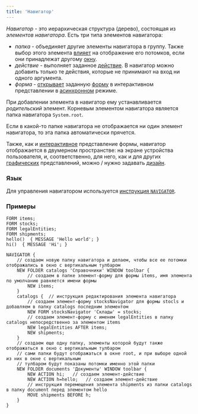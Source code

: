 ```yaml
---
title: 'Навигатор'
---
```


*Навигатор* - это иерархическая структура (дерево), состоящая из *элементов навигатора*. Есть три типа элементов навигатора:

-   *папка* - объединяет другие элементы навигатора в группу. Также выбор этого элемента [влияет](Navigator_design.md#selectedfolder) на отображение его потомков, если они принадлежат другому [окну](Navigator_design.md).
-   *действие* - выполняет заданное [действие](Actions.md). В навигатор можно добавить только те действия, которые не принимают на вход ни одного аргумента.
-   *форма* - [открывает](In_an_interactive_view_SHOW_DIALOG.md) заданную [форму](Forms.md) в интерактивном представлении в [асинхронном](In_an_interactive_view_SHOW_DIALOG.md#flow) режиме.

При добавлении элемента в навигатор ему устанавливается *родительский* элемент. Корневым элементом навигатора является папка навигатора `System.root`. 

Если в какой-то папке навигатора не отображается ни один элемент навигатора, то эта папка автоматически прячется.

Также, как и [интерактивное](Interactive_view.md) представление формы, навигатор отображается в двумерном пространстве: на экране устройства пользователя, и, соответственно, для него, как и для других [графических](Form_views.md#graphic) представлений, можно / нужно задавать [дизайн](Navigator_design.md).

### Язык

Для управления навигатором используется [инструкция `NAVIGATOR`](NAVIGATOR_statement.md).

### Примеры

```lsf
FORM items;
FORM stocks;
FORM legalEntities;
FORM shipments;
hello()  { MESSAGE 'Hello world'; }
hi()  { MESSAGE 'Hi'; }

NAVIGATOR {
    // создаем новую папку навигатора и делаем, чтобы все ее потомки отображались в окно с вертикальным тулбаром
    NEW FOLDER catalogs 'Справочники' WINDOW toolbar { 
        // создаем в папке элемент-форму для формы items, имя элемента по умолчанию равняется имени формы
        NEW items; 
    }
    catalogs {  // инструкция редактирования элемента навигатора
        // создаем элемент-форму stocksNavigator для формы stocls и добавляем в папку catalogs последним элементом
        NEW FORM stocksNavigator 'Склады' = stocks; 
        // создаем элемент-форму с именем legalEntities в папку catalogs непосредственно за элементом items
        NEW legalEntities AFTER items; 
        NEW shipments;
    }
    // создаем еще одну папку, элементы которой будут также отображаться в окно с вертикальным тулбаром
    // сами папки будут отображаться в окне root, и при выборе одной из них в окне с вертикальным
    // тулбаром будут показаны потомки именно этой папки
    NEW FOLDER documents 'Документы' WINDOW toolbar { 
        NEW ACTION hi;   // создаем элемент-действие
        NEW ACTION h=hello;   // создаем элемент-действие
        // инструкция перемещения элемента shipments из папки catalogs в папку document перед элементом hello
        MOVE shipments BEFORE h; 
    }
}
```
